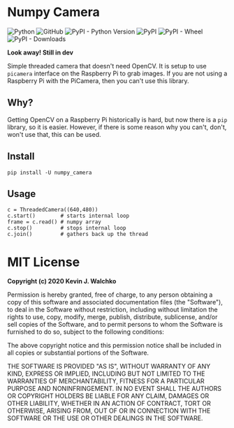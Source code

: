 # Numpy Camera

![Python](https://github.com/MomsFriendlyRobotCompany/numpy_camera/workflows/Python/badge.svg)
![GitHub](https://img.shields.io/github/license/MomsFriendlyRobotCompany/numpy_camera)
![PyPI - Python Version](https://img.shields.io/pypi/pyversions/numpy_camera)
![PyPI](https://img.shields.io/pypi/v/numpy_camera)
![PyPI - Wheel](https://img.shields.io/pypi/wheel/numpy_camera)
![PyPI - Downloads](https://img.shields.io/pypi/dm/numpy_camera)

**Look away! Still in dev**

Simple threaded camera that doesn't need OpenCV. It is setup to use
`picamera` interface on the Raspberry Pi to grab images. If you are not using
a Raspberry Pi with the PiCamera, then you can't use this library.

## Why?

Getting OpenCV on a Raspberry Pi historically is hard, but now
there is a `pip` library, so it is easier. However, if there 
is some reason why you can't, don't, won't use that, this can
be used.

## Install

```
pip install -U numpy_camera
```

## Usage

```
c = ThreadedCamera((640,480))
c.start()        # starts internal loop
frame = c.read() # numpy array
c.stop()         # stops internal loop
c.join()         # gathers back up the thread
```

# MIT License

**Copyright (c) 2020 Kevin J. Walchko**

Permission is hereby granted, free of charge, to any person obtaining a copy
of this software and associated documentation files (the "Software"), to deal
in the Software without restriction, including without limitation the rights
to use, copy, modify, merge, publish, distribute, sublicense, and/or sell
copies of the Software, and to permit persons to whom the Software is
furnished to do so, subject to the following conditions:

The above copyright notice and this permission notice shall be included in all
copies or substantial portions of the Software.

THE SOFTWARE IS PROVIDED "AS IS", WITHOUT WARRANTY OF ANY KIND, EXPRESS OR
IMPLIED, INCLUDING BUT NOT LIMITED TO THE WARRANTIES OF MERCHANTABILITY,
FITNESS FOR A PARTICULAR PURPOSE AND NONINFRINGEMENT. IN NO EVENT SHALL THE
AUTHORS OR COPYRIGHT HOLDERS BE LIABLE FOR ANY CLAIM, DAMAGES OR OTHER
LIABILITY, WHETHER IN AN ACTION OF CONTRACT, TORT OR OTHERWISE, ARISING FROM,
OUT OF OR IN CONNECTION WITH THE SOFTWARE OR THE USE OR OTHER DEALINGS IN THE
SOFTWARE.
